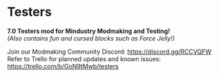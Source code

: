 # Testers   

**7.0 Testers mod for Mindustry Modmaking and Testing!**   
*(Also contains fun and cursed blocks such as Force Jelly!)*   

Join our Modmaking Community Discord: https://discord.gg/RCCVQFW   
Refer to Trello for planned updates and known issues: https://trello.com/b/GoN9tMwb/testers   
